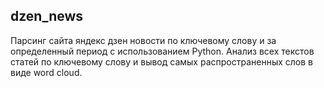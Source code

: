 ## dzen_news

Парсинг сайта яндекс дзен новости по ключевому слову и за определенный период с использованием Python. 
Анализ всех текстов статей по ключевому слову и вывод самых распространенных слов в виде word cloud.

